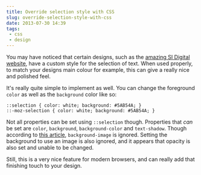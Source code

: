 ---title: Override selection style with CSSslug: override-selection-style-with-cssdate: 2013-07-30 14:39tags:  - css - design---You may have noticed that certain designs, such as the [amazing SI Digital website](http://sidigital.co/), have a custom style for the selection of text. When used properly, to match your designs main colour for example, this can give a really nice and polished feel.

It's really quite simple to implement as well. You can change the foreground `color` as well as the `background` color like so:

    ::selection { color: white; background: #5AB54A; }
    ::-moz-selection { color: white; background: #5AB54A; }

Not all properties can be set using `::selection` though. Properties that *can* be set are `color`, `background`, `background-color` and `text-shadow`. Though according to [this article](https://developer.mozilla.org/en-US/docs/Web/CSS/::selection), `background-image` is ignored. Setting the background to use an image is also ignored, and it appears that opacity is also set and unable to be changed.

Still, this is a very nice feature for modern browsers, and can really add that finishing touch to your design.

